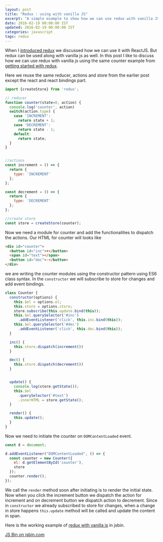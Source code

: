 ```yaml
---
layout: post
title: "Redux : using with vanilla JS"
excerpt: "A simple example to show how we can use redux with vanilla JS"
date: 2016-02-19 00:00:00 IST
updated: 2016-02-19 00:00:00 IST
categories: javascript
tags: redux
---
```


When I [introduced redux](/2016/02/redux.html) we discussed how we can use it with ReactJS. But redux can be used along with vanilla js as well. In this post I like to discuss how we can use redux with vanilla js using the same counter example from [getting started with redux](/2016/02/redux.html).

Here we reuse the same reducer, actions and store from the earlier post except the react and react bindings part.

~~~ js
import {createStore} from 'redux';

// reducer 
function counter(state=0, action) {
  console.log('counter', action)
  switch(action.type) {
    case 'INCREMENT':
      return state + 1;
    case 'DECREMENT':
      return state - 1;
    default:
      return state;
  }
}


//actions
const increment = () => {
  return {
    type: 'INCREMENT'
  };
};

const decrement = () => {
  return {
    type: 'DECREMENT'
  };
};

//create store
const store = createStore(counter);
~~~

Now we need a module for counter and add the functionalities to dispatch the actions. Our HTML for counter will looks like

~~~ html
<div id="counter">
  <button id="inc">+</button>
  <span id="text"></span>
  <button id="dec">-</button>
</div>
~~~

we are writing the counter modules using the constructor pattern using ES6 class syntax.
In the `constructor` we will subscribe to store for changes and add event bindings.

~~~ js
class Counter {
  constructor(options) {
    this.$el = options.el;
    this.store = options.store;
    store.subscribe(this.update.bind(this));
    this.$el.querySelector('#inc')
      .addEventListener('click', this.inc.bind(this));
    this.$el.querySelector('#dec')
      .addEventListener('click', this.dec.bind(this));
  }

  inc() {
    this.store.dispatch(increment())
  }

  dec() {
    this.store.dispatch(decrement())
  }


  update() { 
    console.log(store.getState());
    this.$el
      .querySelector('#text')
      .innerHTML = store.getState();
  }

  render() {
    this.update();
  }
}
~~~

Now we need to initiate the counter on `DOMContentLoaded` event.

~~~ js
const d = document;

d.addEventListener("DOMContentLoaded", () => {
  const counter = new Counter({
    el: d.getElementById('counter'),
    store
  });
  counter.render();
});
~~~

We call the `render` method soon after initiating is to render the initial state.
Now when you click the increment button we dispatch the action for increment and on decrement button we dispatch action to decrement. Since in `constructor` we already subscribed to store for changes, when a change in store happens `this.update` method will be called and update the content in span.

Here is the working example of [redux with vanilla js](https://jsbin.com/juqoce/1/edit?js,output) in jsbin.

<a class="jsbin-embed" href="http://jsbin.com/juqoce/embed?js,output">JS Bin on jsbin.com</a><script src="http://static.jsbin.com/js/embed.min.js?3.35.9"></script>